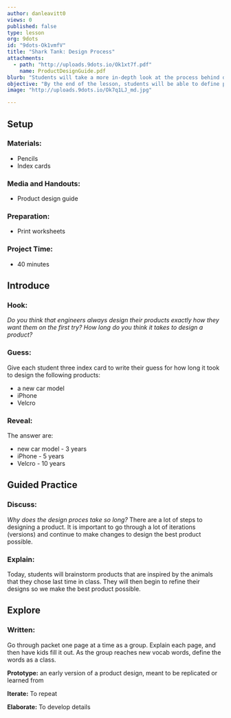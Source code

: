 ```yaml
---
author: danleavitt0
views: 0
published: false
type: lesson
org: 9dots
id: "9dots-Ok1vmfV"
title: "Shark Tank: Design Process"
attachments: 
  - path: "http://uploads.9dots.io/Ok1xt7f.pdf"
    name: ProductDesignGuide.pdf
blurb: "Students will take a more in-depth look at the process behind designing a product. They will then apply that methodology to their products."
objective: "By the end of the lesson, students will be able to define prototype, explain the process of design, and discuss the importance of iteration to that process."
image: "http://uploads.9dots.io/Ok7q1LJ_md.jpg"

---
```


## Setup

### Materials:

- Pencils
- Index cards

### Media and Handouts:

- Product design guide

### Preparation:

- Print worksheets

### Project Time:

- 40 minutes

## Introduce

### Hook:
_Do you think that engineers always design their products exactly how they want them on the first try? How long do you think it takes to design a product?_

### Guess:
Give each student three index card to write their guess for how long it took to design the following products:

- a new car model
- iPhone
- Velcro

### Reveal:
The answer are:

- new car model - 3 years
- iPhone - 5 years
- Velcro - 10 years

## Guided Practice

### Discuss:
_Why does the design proces take so long?_
There are a lot of steps to designing a product. It is important to go through a lot of iterations (versions) and continue to make changes to design the best product possible.

### Explain:
Today, students will brainstorm products that are inspired by the animals that they chose last time in class.  They will then begin to refine their designs so we make the best product possible.

## Explore

### Written:
Go through packet one page at a time as a group.  Explain each page, and then have kids fill it out. As the group reaches new vocab words, define the words as a class.

**Prototype:**  an early version of a product design, meant to be replicated or learned from

**Iterate:** To repeat

**Elaborate:**  To develop details
